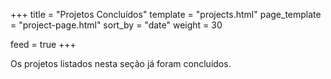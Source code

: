 +++
title = "Projetos Concluídos"
template = "projects.html"
page_template = "project-page.html"
sort_by = "date"
weight = 30

feed = true
+++

Os projetos listados nesta seção já foram concluídos.
